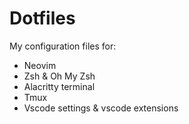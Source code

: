 # Dotfiles

My configuration files for:
- Neovim
- Zsh & Oh My Zsh
- Alacritty terminal
- Tmux
- Vscode settings & vscode extensions